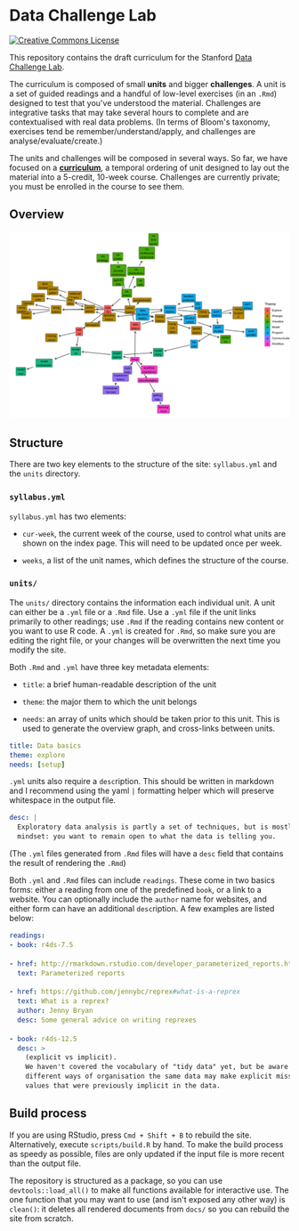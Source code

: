 # Data Challenge Lab

[![Creative Commons License](https://i.creativecommons.org/l/by-nc-sa/4.0/88x31.png)](http://creativecommons.org/licenses/by-nc-sa/4.0/)

This repository contains the draft curriculum for the Stanford [Data Challenge Lab](https://datalab.stanford.edu/challenge-lab).

The curriculum is composed of small __units__ and bigger __challenges__. A unit is a set of guided readings and a handful of low-level exercises (in an `.Rmd`) designed to test that you've understood the material. Challenges are integrative tasks that may take several hours to complete and are contextualised with real data problems. (In terms of Bloom's taxonomy, exercises tend be remember/understand/apply, and challenges are analyse/evaluate/create.) 

The units and challenges will be composed in several ways. So far, we have focused on a __[curriculum](https://dcl-2020-01.github.io/curriculum/)__, a temporal ordering of unit designed to lay out the material into a 5-credit, 10-week course. Challenges are currently private; you must be enrolled in the course to see them.

## Overview

![](overview.png)

## Structure

There are two key elements to the structure of the site: `syllabus.yml` and the `units` directory. 

### `syllabus.yml`

`syllabus.yml` has two elements:

* `cur-week`, the current week of the course, used to control what units are
  shown on the index page. This will need to be updated once per week.
  
* `weeks`, a list of the unit names, which defines the structure of the course.

### `units/`

The `units/` directory contains the information each individual unit. A unit can either be a `.yml` file or a `.Rmd` file. Use a `.yml` file if the unit links primarily to other readings; use `.Rmd` if the reading contains new content or you want to use R code. A `.yml` is created for `.Rmd`, so make sure you are editing the right file, or your changes will be overwritten the next time you modify the site.

Both `.Rmd` and `.yml` have three key metadata elements:

* `title`: a brief human-readable description of the unit

* `theme`: the major them to which the unit belongs

* `needs`: an array of units which should be taken prior to this unit. This
  is used to generate the overview graph, and cross-links between units.

```yaml
title: Data basics
theme: explore
needs: [setup]
```

`.yml` units also require a `desc`ription. This should be written in markdown and I recommend using the yaml `|` formatting helper which will preserve whitespace in the output file.

```yaml
desc: |
  Exploratory data analysis is partly a set of techniques, but is mostly a
  mindset: you want to remain open to what the data is telling you.
```

(The `.yml` files generated from `.Rmd` files will have a `desc` field that contains the result of rendering the `.Rmd`)

Both `.yml` and `.Rmd` files can include `readings`. These come in two basics forms: either a reading from one of the predefined `book`, or a link to a website. You can optionally include the `author` name for websites, and either form can have an additional `desc`ription. A few examples are listed below:

```yaml
readings:
- book: r4ds-7.5

- href: http://rmarkdown.rstudio.com/developer_parameterized_reports.html
  text: Parameterized reports

- href: https://github.com/jennybc/reprex#what-is-a-reprex
  text: What is a reprex?
  author: Jenny Bryan
  desc: Some general advice on writing reprexes

- book: r4ds-12.5
  desc: >
    (explicit vs implicit).
    We haven't covered the vocabulary of "tidy data" yet, but be aware that
    different ways of organisation the same data may make explicit missing
    values that were previously implicit in the data.
```

## Build process

If you are using RStudio, press `Cmd + Shift + B` to rebuild the site. Alternatively, execute `scripts/build.R` by hand. To make the build process as speedy as possible, files are only updated if the input file is more recent than the output file.

The repository is structured as a package, so you can use `devtools::load_all()` to make all functions available for interactive use. The one function that you may want to use (and isn't exposed any other way) is `clean()`: it deletes all rendered documents from `docs/` so you can rebuild the site from scratch.
